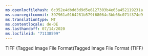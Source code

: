 ```yaml
---
ms.openlocfilehash: 6c352e4dbdd3d9d5e6127303b4e65a452119231a
ms.sourcegitcommit: 397961a0164281b579f68064c3bb66c071f374d9
ms.translationtype: MT
ms.contentlocale: de-DE
ms.lasthandoff: 07/14/2020
ms.locfileid: "71138599"
---
```

<span data-ttu-id="3606d-101">TIFF (Tagged Image File Format)</span><span class="sxs-lookup"><span data-stu-id="3606d-101">Tagged Image File Format (TIFF)</span></span>
